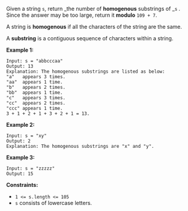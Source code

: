 Given a string `s`, return _the number of **homogenous** substrings of _`s`
_._ Since the answer may be too large, return it **modulo** `109 + 7`.

A string is **homogenous** if all the characters of the string are the same.

A **substring** is a contiguous sequence of characters within a string.



**Example 1:**

    
    
    Input: s = "abbcccaa"
    Output: 13
    Explanation: The homogenous substrings are listed as below:
    "a"   appears 3 times.
    "aa"  appears 1 time.
    "b"   appears 2 times.
    "bb"  appears 1 time.
    "c"   appears 3 times.
    "cc"  appears 2 times.
    "ccc" appears 1 time.
    3 + 1 + 2 + 1 + 3 + 2 + 1 = 13.

**Example 2:**

    
    
    Input: s = "xy"
    Output: 2
    Explanation: The homogenous substrings are "x" and "y".

**Example 3:**

    
    
    Input: s = "zzzzz"
    Output: 15
    



**Constraints:**

  * `1 <= s.length <= 105`
  * `s` consists of lowercase letters.

